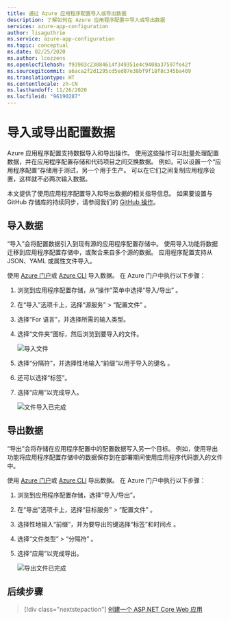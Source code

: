 ```yaml
---
title: 通过 Azure 应用程序配置导入或导出数据
description: 了解如何在 Azure 应用程序配置中导入或导出数据
services: azure-app-configuration
author: lisaguthrie
ms.service: azure-app-configuration
ms.topic: conceptual
ms.date: 02/25/2020
ms.author: lcozzens
ms.openlocfilehash: f93903c23084614f349351e4c9408a37597fe42f
ms.sourcegitcommit: a6aca2f2d1295cd5ed07e38bf9f18f8c345ba409
ms.translationtype: HT
ms.contentlocale: zh-CN
ms.lasthandoff: 11/26/2020
ms.locfileid: "96190287"
---
```

# <a name="import-or-export-configuration-data"></a>导入或导出配置数据

Azure 应用程序配置支持数据导入和导出操作。 使用这些操作可以批量处理配置数据，并在应用程序配置存储和代码项目之间交换数据。 例如，可以设置一个“应用程序配置”存储用于测试，另一个用于生产。 可以在它们之间复制应用程序设置，这样就不必两次输入数据。

本文提供了使用应用程序配置导入和导出数据的相关指导信息。 如果要设置与 GitHub 存储库的持续同步，请参阅我们的 [GitHub 操作](./concept-github-action.md)。

## <a name="import-data"></a>导入数据

“导入”会将配置数据引入到现有源的应用程序配置存储中。 使用导入功能将数据迁移到应用程序配置存储中，或聚合来自多个源的数据。 应用程序配置支持从 JSON、YAML 或属性文件导入。

使用 [Azure 门户](https://portal.azure.cn)或 [Azure CLI](./scripts/cli-import.md) 导入数据。 在 Azure 门户中执行以下步骤：

1. 浏览到应用程序配置存储，从“操作”菜单中选择“导入/导出” 。

1. 在“导入”选项卡上，选择“源服务” > “配置文件”  。

1. 选择“For 语言”，并选择所需的输入类型。

1. 选择“文件夹”图标，然后浏览到要导入的文件。

    ![导入文件](./media/import-file.png)

1. 选择“分隔符”，并选择性地输入“前缀”以用于导入的键名 。

1. 还可以选择“标签”。

1. 选择“应用”以完成导入。

    ![文件导入已完成](./media/import-file-complete.png)

## <a name="export-data"></a>导出数据

“导出”会将存储在应用程序配置中的配置数据写入另一个目标。 例如，使用导出功能将应用程序配置存储中的数据保存到在部署期间使用应用程序代码嵌入的文件中。

使用 [Azure 门户](https://portal.azure.cn)或 [Azure CLI](./scripts/cli-export.md) 导出数据。 在 Azure 门户中执行以下步骤：

1. 浏览到应用程序配置存储，选择“导入/导出”。

1. 在“导出”选项卡上，选择“目标服务” > “配置文件”  。

1. 选择性地输入“前缀”，并为要导出的键选择“标签”和时间点 。

1. 选择“文件类型” > “分隔符” 。

1. 选择“应用”以完成导出。

    ![导出文件已完成](./media/export-file-complete.png)

## <a name="next-steps"></a>后续步骤

> [!div class="nextstepaction"]
> [创建一个 ASP.NET Core Web 应用](./quickstart-aspnet-core-app.md)  
